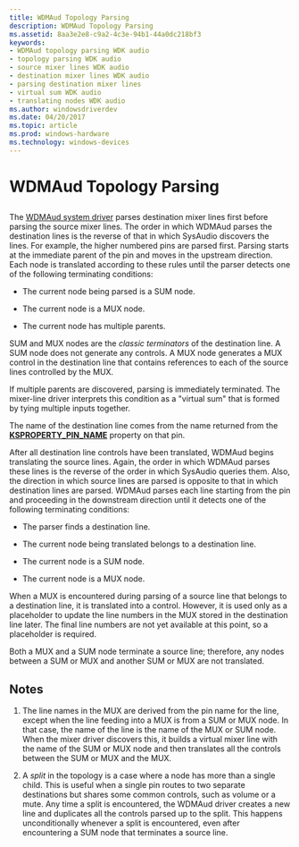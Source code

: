 ```yaml
---
title: WDMAud Topology Parsing
description: WDMAud Topology Parsing
ms.assetid: 8aa3e2e8-c9a2-4c3e-94b1-44a0dc218bf3
keywords:
- WDMAud topology parsing WDK audio
- topology parsing WDK audio
- source mixer lines WDK audio
- destination mixer lines WDK audio
- parsing destination mixer lines
- virtual sum WDK audio
- translating nodes WDK audio
ms.author: windowsdriverdev
ms.date: 04/20/2017
ms.topic: article
ms.prod: windows-hardware
ms.technology: windows-devices
---
```


# WDMAud Topology Parsing


## <span id="wdmaud_topology_parsing"></span><span id="WDMAUD_TOPOLOGY_PARSING"></span>


The [WDMAud system driver](user-mode-wdm-audio-components.md#wdmaud_system_driver) parses destination mixer lines first before parsing the source mixer lines. The order in which WDMAud parses the destination lines is the reverse of that in which SysAudio discovers the lines. For example, the higher numbered pins are parsed first. Parsing starts at the immediate parent of the pin and moves in the upstream direction. Each node is translated according to these rules until the parser detects one of the following terminating conditions:

-   The current node being parsed is a SUM node.

-   The current node is a MUX node.

-   The current node has multiple parents.

SUM and MUX nodes are the *classic terminators* of the destination line. A SUM node does not generate any controls. A MUX node generates a MUX control in the destination line that contains references to each of the source lines controlled by the MUX.

If multiple parents are discovered, parsing is immediately terminated. The mixer-line driver interprets this condition as a "virtual sum" that is formed by tying multiple inputs together.

The name of the destination line comes from the name returned from the [**KSPROPERTY\_PIN\_NAME**](https://msdn.microsoft.com/library/windows/hardware/ff565203) property on that pin.

After all destination line controls have been translated, WDMAud begins translating the source lines. Again, the order in which WDMAud parses these lines is the reverse of the order in which SysAudio queries them. Also, the direction in which source lines are parsed is opposite to that in which destination lines are parsed. WDMAud parses each line starting from the pin and proceeding in the downstream direction until it detects one of the following terminating conditions:

-   The parser finds a destination line.

-   The current node being translated belongs to a destination line.

-   The current node is a SUM node.

-   The current node is a MUX node.

When a MUX is encountered during parsing of a source line that belongs to a destination line, it is translated into a control. However, it is used only as a placeholder to update the line numbers in the MUX stored in the destination line later. The final line numbers are not yet available at this point, so a placeholder is required.

Both a MUX and a SUM node terminate a source line; therefore, any nodes between a SUM or MUX and another SUM or MUX are not translated.

## <span id="Notes"></span><span id="notes"></span><span id="NOTES"></span>Notes


1.  The line names in the MUX are derived from the pin name for the line, except when the line feeding into a MUX is from a SUM or MUX node. In that case, the name of the line is the name of the MUX or SUM node. When the mixer driver discovers this, it builds a virtual mixer line with the name of the SUM or MUX node and then translates all the controls between the SUM or MUX and the MUX.

2.  A *split* in the topology is a case where a node has more than a single child. This is useful when a single pin routes to two separate destinations but shares some common controls, such as volume or a mute. Any time a split is encountered, the WDMAud driver creates a new line and duplicates all the controls parsed up to the split. This happens unconditionally whenever a split is encountered, even after encountering a SUM node that terminates a source line.

 

 




